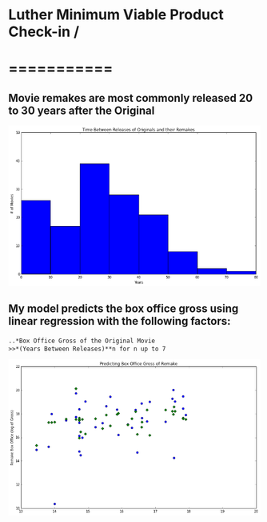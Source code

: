 <h1> Luther Minimum Viable Product Check-in /<h1>
===========

<h2> Movie remakes are most commonly released 20 to 30 years after the Original </h2>
 
![](./img/time_hist.png)


<h2> My model predicts the box office gross using linear regression with the following factors: </h2>

    ..*Box Office Gross of the Original Movie
    >>*(Years Between Releases)**n for n up to 7

![](./img/model_1_predictions.png)